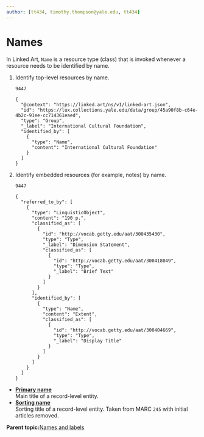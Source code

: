 ```yaml
---
author: [tt434, timothy.thompson@yale.edu, tt434]
---
```


# Names

In Linked Art, `Name` is a resource type \(class\) that is invoked whenever a resource needs to be identified by name.

1.  Identify top-level resources by name.

    `9447`

    ```
    {
      "@context": "https://linked.art/ns/v1/linked-art.json",
      "id": "https://lux.collections.yale.edu/data/group/45a90f8b-c64e-4b2c-91ee-cc714361eaed",
      "type": "Group",
      "_label": "International Cultural Foundation",
      "identified_by": [
        {
          "type": "Name",
          "content": "International Cultural Foundation"
        }
      ]
    }
    ```

2.  Identify embedded resources \(for example, notes\) by name.

    `9447`

    ```
    {
      "referred_to_by": [
        {
          "type": "LinguisticObject",
          "content": "190 p.",
          "classified_as": [
            {
              "id": "http://vocab.getty.edu/aat/300435430",
              "type": "Type",
              "_label": "Dimension Statement",
              "classified_as": [
                {
                  "id": "http://vocab.getty.edu/aat/300418049",
                  "type": "Type",
                  "_label": "Brief Text"
                }
              ]
            }
          ],
          "identified_by": [
            {
              "type": "Name",
              "content": "Extent",
              "classified_as": [
                {
                  "id": "http://vocab.getty.edu/aat/300404669",
                  "type": "Type",
                  "_label": "Display Title"
                }
              ]
            }
          ]
        }
      ]
    }
    ```


-   **[Primary name](../../tasks/names-and-labels/primary_name.md)**  
Main title of a record-level entity.
-   **[Sorting name](../../tasks/names-and-labels/sorting_name.md)**  
Sorting title of a record-level entity. Taken from MARC `245` with initial articles removed.

**Parent topic:**[Names and labels](../../concepts/names_and_labels.md)

